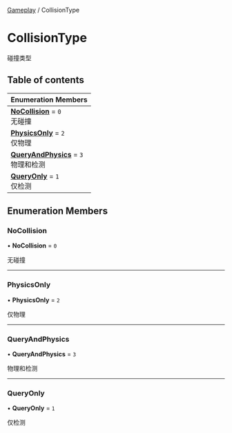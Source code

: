 [Gameplay](../modules/Gameplay.Gameplay.md) / CollisionType

# CollisionType <Badge type="tip" text="Enumeration" /> <Score text="CollisionType" />

碰撞类型

## Table of contents

| Enumeration Members |
| :-----|
| **[NoCollision](Gameplay.CollisionType.md#nocollision)** = ``0`` <br> 无碰撞|
| **[PhysicsOnly](Gameplay.CollisionType.md#physicsonly)** = ``2`` <br> 仅物理|
| **[QueryAndPhysics](Gameplay.CollisionType.md#queryandphysics)** = ``3`` <br> 物理和检测|
| **[QueryOnly](Gameplay.CollisionType.md#queryonly)** = ``1`` <br> 仅检测|

## Enumeration Members

### NoCollision <Score text="NoCollision" /> 

• **NoCollision** = ``0``

无碰撞

___

### PhysicsOnly <Score text="PhysicsOnly" /> 

• **PhysicsOnly** = ``2``

仅物理

___

### QueryAndPhysics <Score text="QueryAndPhysics" /> 

• **QueryAndPhysics** = ``3``

物理和检测

___

### QueryOnly <Score text="QueryOnly" /> 

• **QueryOnly** = ``1``

仅检测
